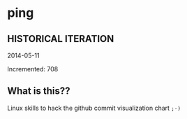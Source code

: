 # ping

## HISTORICAL ITERATION
2014-05-11

Incremented: 708

## What is this?? 
Linux skills to hack the github commit visualization chart `;-)`
